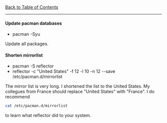 [Back to Table of Contents](README.md)
***
#### Update pacman databases
* pacman -Syu

Update all packages.

#### Shorten mirrorlist 
* pacman -S reflector
* reflector -c "United States" -f 12 -l 10 -n 12 --save /etc/pacman.d/mirrorlist

The mirror list is very long.  I shortened the list to the United States.  My
collegues from France should replace "United States" with "France".  I do
recommend 
```bash
cat /etc/pacman.d/mirrorlist
``` 
to learn what reflector did to your system.

